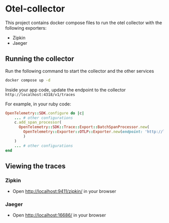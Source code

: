 # Otel-collector

This project contains docker compose files to run the otel collector with the following exporters:

- Zipkin
- Jaeger

## Running the collector

Run the following command to start the collector and the other services

```bash
docker compose up -d
```

Inside your app code, update the endpoint to the collector `http://localhost:4318/v1/traces`

For example, in your ruby code:

```ruby
OpenTelemetry::SDK.configure do |c|
    ... # other configurations
    c.add_span_processor(
      OpenTelemetry::SDK::Trace::Export::BatchSpanProcessor.new(
        OpenTelemetry::Exporter::OTLP::Exporter.new(endpoint: 'http://localhost:4318/v1/traces')
        )
    )
    ... # other configurations
end
```

## Viewing the traces

### Zipkin

- Open <http://localhost:9411/zipkin/> in your browser

### Jaeger

- Open <http://localhost:16686/> in your browser
